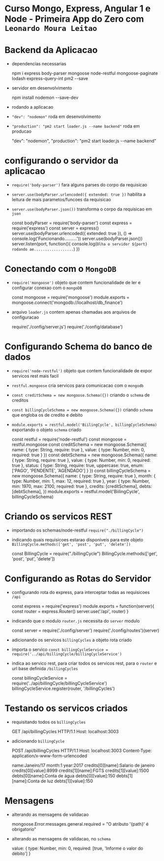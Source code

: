 # Curso Mongo, Express, Angular 1 e Node - Primeira App do Zero com `Leonardo Moura Leitao`

# Backend da Aplicacao

* dependencias necessarias

    npm i express body-parser mongoose node-restful mongoose-paginate lodash express-query-int pm2 --save

* servidor em desenvolvimento

    npm install nodemon --save-dev    

* rodando a aplicacao
* `"dev": "nodemon"` roda em desenvolvimento
* `"production": "pm2 start loader.js --name backend"` roda em producao

    "dev": "nodemon",
    "production": "pm2 start loader.js --name backend"

# configurando o servidor da aplicacao

* `require('body-parser')` fara alguns parses do corpo da requisicao
* `server.use(bodyParser.urlencoded({ extended: true })` habilita a leitura de mais parametos/funcoes da requisicao
* `server.use(bodyParser.json())` transforma o corpo da requisicao em `json`

    const bodyParser = require('body-parser')
    const express = require('express')
    const server = express()
    server.use(bodyParser.urlencoded({ extended: true }), () => console.log('Funcionando..........'))
    server.use(bodyParser.json())
    server.listen(port, function(){
        console.log(`Olha o servidor ${port} rodando ae..................`)
    })

# Conectando com o `MongoDB`

* `require('mongoose')` objeto que contem funcionalidade de ler e configurar conexao com o `mongoDB`

    const mongoose = require('mongoose')
    module.exports = mongoose.connect('mongodb://localhost/db_finance')

* arquivo `loader.js` contem apenas chamadas aos arquivos de configuracao

    require('./config/server.js')
    require('./config/database')    

# Configurando Schema do banco de dados

* `require('node-restful')` objeto que contem funcionalidade de expor servicos rest mais facil
* `restful.mongoose` cria servicos para comunicacao com o `mongodb`
* `const creditSchema = new mongoose.Schema({})` criando o `schema` de creditos
* `const billingCycleSchema = new mongoose.Schema({})` criando `schema` que engloba os de credito e debito
* `module.exports = restful.model('BiilingCycle', billingCycleSchema)` exportando o objeto `schema` criado

    const restful = require('node-restful')
    const mongoose = restful.mongoose
    const creditSchema = new mongoose.Schema({
        name: { type: String, require: true },
        value: { type: Number, min: 0, required: true }
    })
    const debtSchema = new mongoose.Schema({
        name: { type: String, require: true },
        value: { type: Number, min: 0, required: true },
        status: {
            type: String, require: true, uppercase: true,
            enum: ['PAGO', 'PENDENTE', 'AGENDADO']
        }
    })
    const billingCycleSchema = new mongoose.Schema({
        name: { type: String, require: true },
        month: { type: Number, min: 1, max: 12, required: true },
        year: { type: Number, min: 1970, max: 2100, required: true },
        credits: [creditSchema],
        debts: [debtSchema],
    })
    module.exports = restful.model('BiilingCycle', billingCycleSchema)    

# Criando os servicos REST

* importando os schemas/node-restful `require("./billingCycle")`
* indicando quais requisicoes estarao disponiveis para este objeto `BillingCycle.methods(['get', 'post', 'put', 'delete'])`

    const BillingCycle = require("./billingCycle")
    BillingCycle.methods(['get', 'post', 'put', 'delete'])

# Configurando as Rotas do Servidor

* configurando rota do express, para interceptar todas as requisicoes `/api`

    const express = require('express')
    module.exports = function(server){
        const router = express.Router()
        server.use('/api', router)
    }    

* indicando que o modulo `router.js` necessita do `server` modulo

    const server = require('./config/server')
    require('./config/routes')(server)

* adicionando os servicos `billingCycles` a objeto rota criado
* importa o servico `const billingCycleService = require('../api/billingCycle/billingCycleService')`
* indica ao servico rest, para criar todos os servicos rest, para o `router` e url base definida `/billingCycles`

    const billingCycleService = require('../api/billingCycle/billingCycleService')
    billingCycleService.register(router, '/billingCycles')

# Testando os servicos criados

* requisitando todos os `billingCycles`

    GET /api/billingCycles HTTP/1.1
    Host: localhost:3003

* adicionando `billingCycle`

    POST /api/billingCycles HTTP/1.1
    Host: localhost:3003
    Content-Type: application/x-www-form-urlencoded

    name:Janeiro/17
    month:1
    year:2017
    credits[0][name]:Salario de janeiro
    credits[0][value]:8999
    credits[1][name]:FGTS
    credits[1][value]:1500
    debts[0][name]:Conta de água
    debts[0][value]:150
    debts[1][name]:Conta de luz
    debts[1][value]:150

# Mensagens

* alterando as mensagens de validacao

    mongoose.Error.messages.general.required = "O atributo '{path}' é obrigatorio"

* alterando as mensagens de validacao, no `schema`

    value: { type: Number, min: 0, required: [true, 'Informe o valor do débito'] }
